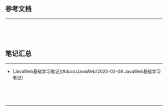 ## 参考文档

---





<br/><br/><br/>



## 笔记汇总

---

* [JavaWeb基础学习笔记](#docs/JavaWeb/2020-02-08 JavaWeb基础学习笔记)



<br/><br/><br/>

---

